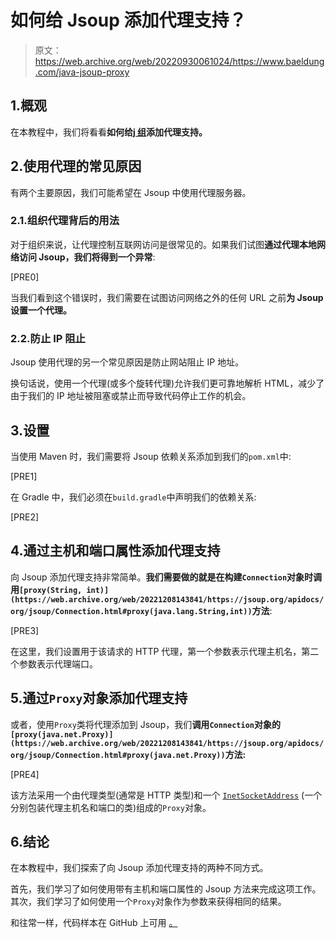 # 如何给 Jsoup 添加代理支持？

> 原文：<https://web.archive.org/web/20220930061024/https://www.baeldung.com/java-jsoup-proxy>

## 1.概观

在本教程中，我们将看看**如何给[j 组](/web/20221208143841/https://www.baeldung.com/java-with-jsoup)添加代理支持。**

## 2.使用代理的常见原因

有两个主要原因，我们可能希望在 Jsoup 中使用代理服务器。

### 2.1.组织代理背后的用法

对于组织来说，让代理控制互联网访问是很常见的。如果我们试图**通过代理本地网络访问 Jsoup，我们将得到一个异常**:

[PRE0]

当我们看到这个错误时，我们需要在试图访问网络之外的任何 URL 之前**为 Jsoup 设置一个代理。**

### 2.2.防止 IP 阻止

Jsoup 使用代理的另一个常见原因是防止网站阻止 IP 地址。

换句话说，使用一个代理(或多个旋转代理)允许我们更可靠地解析 HTML，减少了由于我们的 IP 地址被阻塞或禁止而导致代码停止工作的机会。

## 3.设置

当使用 Maven 时，我们需要将 Jsoup 依赖关系添加到我们的`pom.xml`中:

[PRE1]

在 Gradle 中，我们必须在`build.gradle`中声明我们的依赖关系:

[PRE2]

## 4.通过主机和端口属性添加代理支持

向 Jsoup 添加代理支持非常简单。**我们需要做的就是在构建`Connection`对象时调用`[proxy(String, int)](https://web.archive.org/web/20221208143841/https://jsoup.org/apidocs/org/jsoup/Connection.html#proxy(java.lang.String,int))`方法**:

[PRE3]

在这里，我们设置用于该请求的 HTTP 代理，第一个参数表示代理主机名，第二个参数表示代理端口。

## 5.通过`Proxy`对象添加代理支持

或者，使用`Proxy`类将代理添加到 Jsoup，我们**调用`Connection`对象的`[proxy(java.net.Proxy)](https://web.archive.org/web/20221208143841/https://jsoup.org/apidocs/org/jsoup/Connection.html#proxy(java.net.Proxy))`方法:**

[PRE4]

该方法采用一个由代理类型(通常是 HTTP 类型)和一个 [`InetSocketAddress`](https://web.archive.org/web/20221208143841/https://docs.oracle.com/en/java/javase/11/docs/api/java.base/java/net/InetSocketAddress.html) (一个分别包装代理主机名和端口的类)组成的`Proxy`对象。

## 6.结论

在本教程中，我们探索了向 Jsoup 添加代理支持的两种不同方式。

首先，我们学习了如何使用带有主机和端口属性的 Jsoup 方法来完成这项工作。其次，我们学习了如何使用一个`Proxy`对象作为参数来获得相同的结果。

和往常一样，代码样本在 GitHub 上可用 [。](https://web.archive.org/web/20221208143841/https://github.com/eugenp/tutorials/tree/master/jsoup)